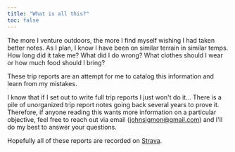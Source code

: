```yaml
---
title: "What is all this?"
toc: false
---
```


The more I venture outdoors, the more I find myself wishing I had taken better notes. As I plan, I know I have been on similar terrain in similar temps. How long did it take me? What did I do wrong? What clothes should I wear or how much food should I bring?

These trip reports are an attempt for me to catalog this information and learn from my mistakes.

I know that if I set out to write full trip reports I just won't do it... There is a pile of unorganized trip report notes going back several years to prove it. Therefore, if anyone reading this wants more information on a particular objective, feel free to reach out via email (johnsigmon@gmail.com) and I'll do my best to answer your questions.

Hopefully all of these reports are recorded on [Strava](https://www.strava.com/athletes/47263412).
